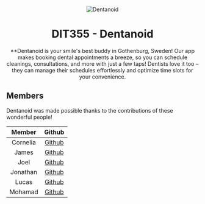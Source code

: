 <div align="center">

![Dentanoid](https://avatars.githubusercontent.com/u/164094202?s=200&v=4)

# DIT355 - Dentanoid

**Dentanoid is your smile's best buddy in Gothenburg, Sweden! Our app makes booking dental appointments a breeze, so you can schedule cleanings, consultations, and more with just a few taps! Dentists love it too – they can manage their schedules effortlessly and optimize time slots for your convenience.

</div>

## Members

Dentanoid was made possible thanks to the contributions of these wonderful people!

|   Member                  |                       Github                        |
| :-----------------------: | :-------------------------------------------------: |
| Cornelia                  |    [Github](https://github.com/CorneliaOL)                                       |
| James                     |    [Github](https://github.com/JamesKlouda)         |
| Joel                      |    [Github](https://github.com/mrjex)               |
| Jonathan                  |    [Github](https://github.com/gusbomjod)           |
| Lucas                     |    [Github](https://github.com/lucasholter00)                                       |
| Mohamad                   |    [Github](https://github.com/Chef03)              |
